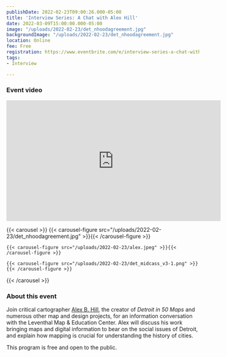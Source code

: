 ```yaml
---
publishDate: 2022-02-23T09:00:26.000-05:00
title: 'Interview Series: A Chat with Alex Hill'
date: 2022-03-09T15:00:00.000-05:00
image: "/uploads/2022-02-23/det_nhoodagreement.jpg"
backgroundImage: "/uploads/2022-02-23/det_nhoodagreement.jpg"
location: Online
fee: Free
registration: https://www.eventbrite.com/e/interview-series-a-chat-with-alex-hill-tickets-275172076087
tags:
- Interview

---
```

### Event video 

<iframe width="560" height="315" src="https://www.youtube.com/embed/gHyuIXdJr4A" title="YouTube video player" frameborder="0" allow="accelerometer; autoplay; clipboard-write; encrypted-media; gyroscope; picture-in-picture" allowfullscreen></iframe>

{{< carousel >}}
{{< carousel-figure src="/uploads/2022-02-23/det_nhoodagreement.jpg" >}}{{< /carousel-figure >}}

    {{< carousel-figure src="/uploads/2022-02-23/alex.jpeg" >}}{{< /carousel-figure >}}
    
    {{< carousel-figure src="/uploads/2022-02-23/det_midcass_v3-1.png" >}}{{< /carousel-figure >}}

{{< /carousel >}}

### About this event

Join critical cartographer [Alex B. Hill](https://alexbhill.org/), the creator of _Detroit in 50 Maps_ and numerous other map and design projects, for an information conversation with the Leventhal Map & Education Center. Alex will discuss his work bringing maps and digital information to bear on the social issues of Detroit, and explain how mapping is crucial for understanding the history of cities.

This program is free and open to the public.